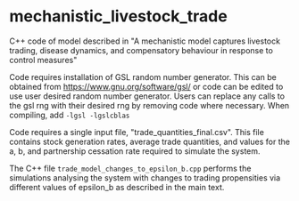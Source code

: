# mechanistic_livestock_trade
C++ code of model described in "A mechanistic model captures livestock trading, disease dynamics, and compensatory behaviour in response to control measures"

Code requires installation of GSL random number generator. This can be obtained from https://www.gnu.org/software/gsl/ or code can be edited to use user desired random number generator. Users can replace any calls to the gsl rng with their desired rng by removing code where necessary. When compiling, add `-lgsl -lgslcblas`

Code requires a single input file, "trade_quantities_final.csv". This file contains stock generation rates, average trade quantities, and values for the a, b, and partnership cessation rate required to simulate the system. 

The C++ file `trade_model_changes_to_epsilon_b.cpp` performs the simulations analysing the system with changes to trading propensities via different values of epsilon_b as described in the main text. 
